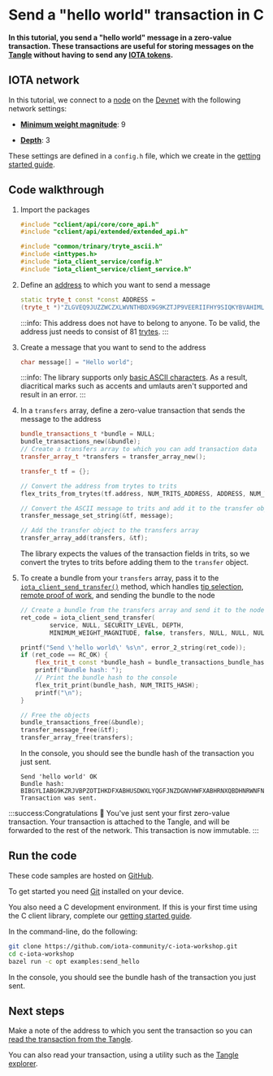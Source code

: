 # Send a "hello world" transaction in C

**In this tutorial, you send a "hello world" message in a zero-value transaction. These transactions are useful for storing messages on the [Tangle](root://getting-started/0.1/network/the-tangle.md) without having to send any [IOTA tokens](root://getting-started/0.1/clients/token.md).**

## IOTA network

In this tutorial, we connect to a [node](root://getting-started/0.1/network/nodes.md) on the [Devnet](root://getting-started/0.1/network/iota-networks.md#devnet) with the following network settings:

- **[Minimum weight magnitude](root://getting-started/0.1/network/minimum-weight-magnitude.md)**: 9

- **[Depth](root://getting-started/0.1/transactions/depth.md)**: 3

These settings are defined in a `config.h` file, which we create in the [getting started guide](../../getting-started/c-quickstart.md).

## Code walkthrough

1. Import the packages

    ```cpp
    #include "cclient/api/core/core_api.h"
    #include "cclient/api/extended/extended_api.h"

    #include "common/trinary/tryte_ascii.h"
    #include <inttypes.h>
    #include "iota_client_service/config.h"
    #include "iota_client_service/client_service.h"
    ```
    
2. Define an [address](root://getting-started/0.1/clients/addresses.md) to which you want to send a message

    ```cpp
    static tryte_t const *const ADDRESS =
    (tryte_t *)"ZLGVEQ9JUZZWCZXLWVNTHBDX9G9KZTJP9VEERIIFHY9SIQKYBVAHIMLHXPQVE9IXFDDXNHQINXJDRPFDXNYVAPLZAW";
    ```

    :::info:
    This address does not have to belong to anyone. To be valid, the address just needs to consist of 81 [trytes](root://getting-started/0.1/introduction/ternary.md).
    :::

3. Create a message that you want to send to the address

    ```cpp
    char message[] = "Hello world";
    ```

    :::info:
    The library supports only [basic ASCII characters](https://en.wikipedia.org/wiki/ASCII#Printable_characters). As a result, diacritical marks such as accents and umlauts aren't supported and result in an error.
    :::

4. In a `transfers` array, define a zero-value transaction that sends the message to the address

    ```cpp
    bundle_transactions_t *bundle = NULL;
    bundle_transactions_new(&bundle);
    // Create a transfers array to which you can add transaction data
    transfer_array_t *transfers = transfer_array_new();

    transfer_t tf = {};

    // Convert the address from trytes to trits
    flex_trits_from_trytes(tf.address, NUM_TRITS_ADDRESS, ADDRESS, NUM_TRYTES_ADDRESS, NUM_TRYTES_ADDRESS);

    // Convert the ASCII message to trits and add it to the transfer object
    transfer_message_set_string(&tf, message);

    // Add the transfer object to the transfers array
    transfer_array_add(transfers, &tf);
    ```

    The library expects the values of the transaction fields in trits, so we convert the trytes to trits before adding them to the `transfer` object.

5. To create a bundle from your `transfers` array, pass it to the [`iota_client_send_transfer()`](https://github.com/iotaledger/entangled/blob/develop/cclient/api/extended/send_transfer.h) method, which handles [tip selection](root://node-software/0.1/iri/concepts/tip-selection.md), [remote proof of work](root://getting-started/0.1/transactions/proof-of-work.md), and sending the bundle to the node

    ```cpp
    // Create a bundle from the transfers array and send it to the node
    ret_code = iota_client_send_transfer(
            service, NULL, SECURITY_LEVEL, DEPTH,
            MINIMUM_WEIGHT_MAGNITUDE, false, transfers, NULL, NULL, NULL, bundle);

    printf("Send \'hello world\' %s\n", error_2_string(ret_code));
    if (ret_code == RC_OK) {
        flex_trit_t const *bundle_hash = bundle_transactions_bundle_hash(bundle);
        printf("Bundle hash: ");
        // Print the bundle hash to the console
        flex_trit_print(bundle_hash, NUM_TRITS_HASH);
        printf("\n");
    }

    // Free the objects
    bundle_transactions_free(&bundle);
    transfer_message_free(&tf);
    transfer_array_free(transfers);
    ```

    In the console, you should see the bundle hash of the transaction you just sent.

    ```
    Send 'hello world' OK
    Bundle hash: BIBGYLIABG9KZRJVBPZOTIHKDFXABHUSDWXLYQGFJNZDGNVHWFXABHRNXQBDHNRWNFNSKEKKIUJJH9PWC
    Transaction was sent.

    ```

:::success:Congratulations :tada:
You've just sent your first zero-value transaction. Your transaction is attached to the Tangle, and will be forwarded to the rest of the network. This transaction is now immutable.
:::

## Run the code

These code samples are hosted on [GitHub](https://github.com/iota-community/c-iota-workshop).

To get started you need [Git](https://git-scm.com/book/en/v2/Getting-Started-Installing-Git) installed on your device.

You also need a C development environment. If this is your first time using the C client library, complete our [getting started guide](../../getting-started/c-quickstart.md).

In the command-line, do the following:

```bash
git clone https://github.com/iota-community/c-iota-workshop.git
cd c-iota-workshop
bazel run -c opt examples:send_hello
```

In the console, you should see the bundle hash of the transaction you just sent.

## Next steps

Make a note of the address to which you sent the transaction so you can [read the transaction from the Tangle](../c/read-transactions.md).

You can also read your transaction, using a utility such as the [Tangle explorer](https://utils.iota.org).
